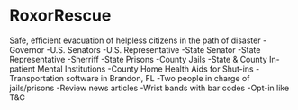 # RoxorRescue
Safe, efficient evacuation of helpless citizens in the path of disaster
-Governor
-U.S. Senators
-U.S. Representative
-State Senator
-State Representative
-Sherriff
-State Prisons
-County Jails
-State & County In-patient Mental Institutions
-County Home Health Aids for Shut-ins
-Transportation software in Brandon, FL
-Two people in charge of jails/prisons
-Review news articles
-Wrist bands with bar codes
-Opt-in like T&C

